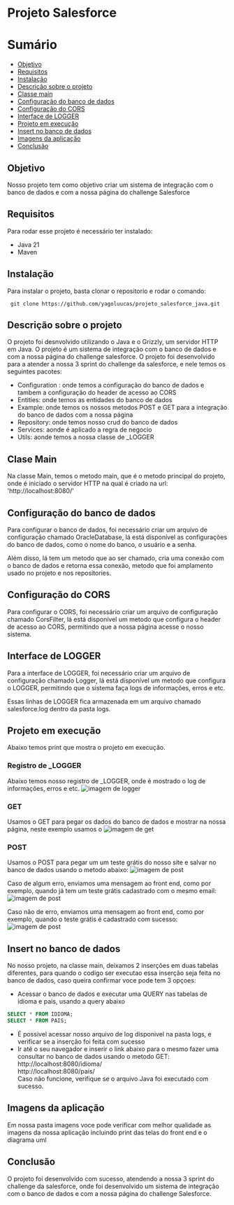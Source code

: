 # Projeto Salesforce

# Sumário
- [Objetivo](#objetivo)
- [Requisitos](#requisitos)
- [Instalação](#instalação)
- [Descrição sobre o projeto](#descrição-sobre-o-projeto)
- [Classe main](#clase-main)
- [Configuração do banco de dados](#configuração-do-banco-de-dados)
- [Configuração do CORS](#configuração-do-cors)
- [Interface de LOGGER](#interface-de-logger)
- [Projeto em execução](#projeto-em-execução)
- [Insert no banco de dados](#insert-no-banco-de-dados)
- [Imagens da aplicação](#imagens-da-aplicação)
- [Conclusão](#conclusão)

## Objetivo
Nosso projeto tem como objetivo criar um sistema de integração com o banco de dados e com a nossa página do challenge Salesforce

## Requisitos
Para rodar esse projeto é necessário ter instalado:
- Java 21
- Maven

## Instalação
Para instalar o projeto, basta clonar o repositorio e rodar o comando:
```git
 git clone https://github.com/yagoluucas/projeto_salesforce_java.git
```
## Descrição sobre o projeto
O projeto foi desnvolvido utilizando o Java e o Grizzly, um servidor HTTP em Java. O projeto é um sistema de integração com o banco de dados e com a nossa página do challenge salesforce. 
O projeto foi desenvolvido para a atender a nossa 3 sprint do challenge da salesforce, e nele temos os seguintes pacotes:
- Configuration : onde temos a configuração do banco de dados e tambem a configuração do header de acesso ao CORS
- Entities: onde temos as entidades do banco de dados
- Example: onde temos os nossos metodos POST e GET para a integração do banco de dados com a nossa página
- Repository: onde temos nosso crud do banco de dados
- Services: aonde é aplicado a regra de negocio
- Utils: aonde temos a nossa classe de _LOGGER

## Clase Main

Na classe Main, temos o metodo main, que é o metodo principal do projeto, onde é iniciado o servidor HTTP na qual é
criado na url:
'http://localhost:8080/'

## Configuração do banco de dados
Para configurar o banco de dados, foi necessário criar um arquivo de configuração chamado OracleDatabase, lá está disponível
as configurações do banco de dados, como o nome do banco, o usuário e a senha.

Além disso, lá tem um metodo que ao ser chamado, cria uma conexão com o banco de dados e retorna essa conexão, metodo que foi amplamento usado no projeto e nos repositories.

## Configuração do CORS
Para configurar o CORS, foi necessário criar um arquivo de configuração chamado CorsFilter, lá está disponível um metodo que configura o header de acesso ao CORS, permitindo que a nossa página acesse o nosso sistema.

## Interface de LOGGER
Para a interface de LOGGER, foi necessário criar um arquivo de configuração chamado Logger, lá está disponível um metodo que configura o LOGGER, permitindo que o sistema faça logs de informações, erros e etc.

Essas linhas de LOGGER fica armazenada em um arquivo chamado salesforce.log dentro da pasta logs.

## Projeto em execução
Abaixo temos print que mostra o projeto em execução.

### Registro de _LOGGER
Abaixo temos nosso registro de _LOGGER, onde é mostrado o log de informações, erros e etc.
![imagem de logger](img/logger.jpeg)

### GET
Usamos o GET para pegar os dados do banco de dados e mostrar na nossa página, neste exemplo usamos o 
![imagem de get](img/GET.jpeg)

### POST
Usamos o POST para pegar um um teste grátis do nosso site e salvar no banco de dados usando o metodo abaixo:
![imagem de post](img/POST.jpeg)

Caso de algum erro, enviamos uma mensagem ao front end, como por exemplo, quando já tem um teste grátis cadastrado com o mesmo email:
![imagem de post](img/posterro.jpeg)

Caso não de erro, enviamos uma mensagem ao front end, como por exemplo, quando o teste grátis é cadastrado com sucesso:
![imagem de post](img/postsucesso.jpeg)

## Insert no banco de dados
No nosso projeto, na classe main, deixamos 2 inserções em duas tabelas diferentes, para quando o codigo ser executao 
essa inserção seja feita no banco de dados, caso queira confirmar voce pode tem 3 opçoes:
- Acessar o banco de dados e executar uma QUERY nas tabelas de idioma e pais, usando a query abaixo
```sql
SELECT * FROM IDIOMA;
SELECT * FROM PAIS;
```
- É possivel acessar nosso arquivo de log disponivel na pasta logs, e verificar se a inserção foi feita com sucesso
- Ir até o seu navegador e inserir o link abaixo para o mesmo fazer uma consultar no banco de dados usando o metodo GET:
http://localhost:8080/idioma/  
http://localhost:8080/pais/  
Caso não funcione, verifique se o arquivo Java foi executado com sucesso.

## Imagens da aplicação
Em nossa pasta imagens voce pode verificar com melhor qualidade as imagens da nossa aplicação incluindo print das telas do front end e o diagrama uml

## Conclusão
O projeto foi desenvolvido com sucesso, atendendo a nossa 3 sprint do challenge da salesforce, onde foi desenvolvido um sistema de integração com o banco de dados e com a nossa página do challenge Salesforce.



